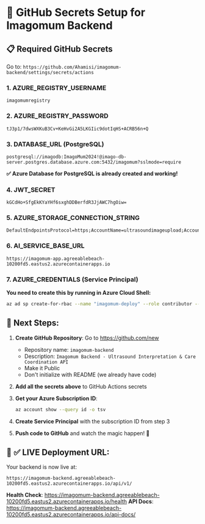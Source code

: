 # 🔑 GitHub Secrets Setup for Imagomum Backend

## 📋 **Required GitHub Secrets**

Go to: `https://github.com/Ahamisi/imagomum-backend/settings/secrets/actions`

### **1. AZURE_REGISTRY_USERNAME**
```
imagomumregistry
```

### **2. AZURE_REGISTRY_PASSWORD**
```
tJ3p1/7dwsWXKuB3Cv+KeHvGi2A5LKGIic9dotIqHS+ACRB56n+Q
```

### **3. DATABASE_URL** (PostgreSQL)
```
postgresql://imagodb:ImagoMum2024!@imago-db-server.postgres.database.azure.com:5432/imagomum?sslmode=require
```
**✅ Azure Database for PostgreSQL is already created and working!**

### **4. JWT_SECRET**
```
kGCdHo+SfgEkKYaYHf6sxghDDBerfdR3JjAWC7hgOiw=
```

### **5. AZURE_STORAGE_CONNECTION_STRING**
```
DefaultEndpointsProtocol=https;AccountName=ultrasoundimageupload;AccountKey=jPFkRlFEctbO5R8647WyyNte8KjGPtqtlPiZMjn9S+fNMQ8sBqQ/5q/0/O7EXTjswCvjdb65s+SU+AStZmjTJg==;EndpointSuffix=core.windows.net
```

### **6. AI_SERVICE_BASE_URL**
```
https://imagomum-app.agreeablebeach-10200fd5.eastus2.azurecontainerapps.io
```

### **7. AZURE_CREDENTIALS** (Service Principal)
**You need to create this by running in Azure Cloud Shell:**
```bash
az ad sp create-for-rbac --name "imagomum-deploy" --role contributor --scopes /subscriptions/YOUR_SUBSCRIPTION_ID/resourceGroups/Imago-mum --sdk-auth
```

## 🚀 **Next Steps:**

1. **Create GitHub Repository**: Go to https://github.com/new
   - Repository name: `imagomum-backend`
   - Description: `Imagomum Backend - Ultrasound Interpretation & Care Coordination API`
   - Make it Public
   - Don't initialize with README (we already have code)

2. **Add all the secrets above** to GitHub Actions secrets

3. **Get your Azure Subscription ID**:
   ```bash
   az account show --query id -o tsv
   ```

4. **Create Service Principal** with the subscription ID from step 3

5. **Push code to GitHub** and watch the magic happen! 🎉

## 🎯 **✅ LIVE Deployment URL:**
Your backend is now live at:
```
https://imagomum-backend.agreeablebeach-10200fd5.eastus2.azurecontainerapps.io/api/v1/
```

**Health Check**: https://imagomum-backend.agreeablebeach-10200fd5.eastus2.azurecontainerapps.io/health
**API Docs**: https://imagomum-backend.agreeablebeach-10200fd5.eastus2.azurecontainerapps.io/api-docs/
